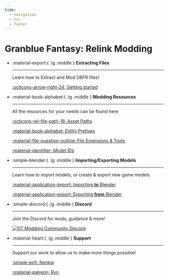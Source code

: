 ```yaml
---
hide:
  - navigation
  - toc
  - footer
---
```


# Granblue Fantasy: Relink Modding

<div class="grid cards" markdown>

-   :material-export:{ .lg .middle } __Extracting Files__

    ---

    Learn how to Extract and Mod GBFR files!

    [:octicons-arrow-right-24: Getting started](getting_started/extraction_modding.md)

-   :material-book-alphabet:{ .lg .middle } __Modding Resources__

    ---

    All the resources for your needs can be found here

    [:octicons-rel-file-path-16: Asset Paths](resources/asset_paths.md)

    [:material-book-alphabet: Entity Prefixes](resources/entity_prefixes.md)

    [:material-file-question-outline: File Extensions & Tools](resources/file_extensions.md)

    [:material-identifier: Model IDs](resources/model_ids.md)


-   :simple-blender:{ .lg .middle } __Importing/Exporting Models__

    ---

    Learn how to import models, or create & export new game models

    [:material-application-import: Importing **to** Blender](#)

    [:material-application-export: Exporting **from** Blender](#)

-   :simple-discord:{ .lg .middle } __Discord__

    ---

    Join the Discord for mods, guidance & more!

    [![GT Modding Community Discord](https://discordapp.com/api/guilds/1203608338344976434/widget.png?style=banner2&raw=true)](https://discord.gg/gbsG4CDsru)

-   :material-heart:{ .lg .middle } __Support__

    ---

    Support our work to allow us to make more things possible!

    [:simple-kofi: Nenkai](https://ko-fi.com/nenkai)

    [:material-patreon: Ryn](https://www.patreon.com/WistfulHopes)
</div>